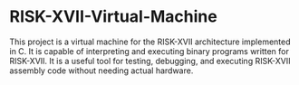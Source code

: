 # RISK-XVII-Virtual-Machine
This project is a virtual machine for the RISK-XVII architecture implemented in C. It is capable of interpreting and executing binary programs written for RISK-XVII. It is a useful tool for testing, debugging, and executing RISK-XVII assembly code without needing actual hardware.
